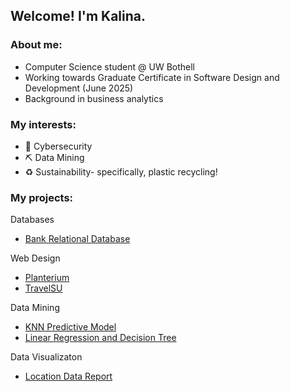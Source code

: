 ## Welcome! I'm Kalina. 

<!--
**kalinag123/kalinag123** is a ✨ _special_ ✨ repository because its `README.md` (this file) appears on your GitHub profile.

Here are some ideas to get you started:

- 🔭 I’m currently working on ...
- 🌱 I’m currently learning ...
- 👯 I’m looking to collaborate on ...
- 🤔 I’m looking for help with ...
- 💬 Ask me about ...
- 📫 How to reach me: ...
- 😄 Pronouns: ...
- ⚡ Fun fact: ...
-->

### About me:
- Computer Science student @ UW Bothell
- Working towards Graduate Certificate in Software Design and Development (June 2025)
- Background in business analytics 

### My interests:
- :closed_lock_with_key: Cybersecurity
- :pick: Data Mining 
- :recycle: Sustainability- specifically, plastic recycling!

### My projects:

Databases
- [Bank Relational Database](https://github.com/kalinag123/Bank-Relational-Database)

Web Design 
- [Planterium](https://github.com/kalinag123/Planterium)
- [TravelSU](https://github.com/mnzarn/TravelSU-WebApp)

<!-- Data Structures and Algorithms -->

Data Mining
- [KNN Predictive Model](https://github.com/kalinag123/Financial-Risk-Assessment-KNN)
- [Linear Regression and Decision Tree](https://github.com/kalinag123/Real-Estate-Cost-Regression)

Data Visualizaton 
- [Location Data Report](https://github.com/kalinag123/Data-Translation-Project)





